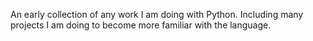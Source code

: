An early collection of any work I am doing with Python. Including many projects I am doing to become more familiar with the language. 
